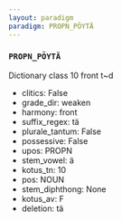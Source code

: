 ```yaml
---
layout: paradigm
paradigm: PROPN_PÖYTÄ
---
```

### ` PROPN_PÖYTÄ `

Dictionary class 10 front t~d
* clitics: False
* grade_dir: weaken
* harmony: front
* suffix_regex: tä
* plurale_tantum: False
* possessive: False
* upos: PROPN
* stem_vowel: ä
* kotus_tn: 10
* pos: NOUN
* stem_diphthong: None
* kotus_av: F
* deletion: tä
